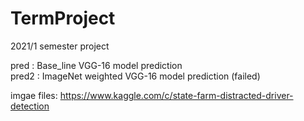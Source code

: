 # TermProject
2021/1 semester project


pred  : Base_line VGG-16 model prediction<Br>
pred2 : ImageNet weighted VGG-16 model prediction (failed) 


imgae files: https://www.kaggle.com/c/state-farm-distracted-driver-detection

